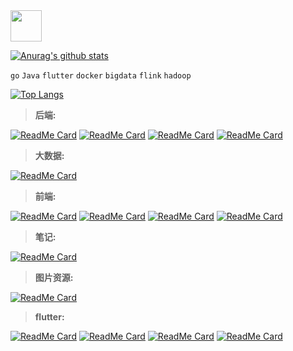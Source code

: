
<img src="https://s1.ax1x.com/2020/10/24/BZwJ8x.png" width=50>

[![Anurag's github stats](https://github-readme-stats.vercel.app/api?username=axinger&show_icons=true&theme=cobalt&title_color=0xFF87CEEB)](https://github.com/axinger/axinger)


`go` `Java` `flutter` `docker` `bigdata` `flink` `hadoop`

[![Top Langs](https://github-readme-stats.vercel.app/api/top-langs/?username=axinger&layout=compact)](https://github.com/axinger/axinger.git)



> **后端:**
> 
[![ReadMe Card](https://github-readme-stats.vercel.app/api/pin/?username=axinger&repo=ax-springboot2-demo)](https://github.com/axinger/ax-springboot2-demo.git)
[![ReadMe Card](https://github-readme-stats.vercel.app/api/pin/?username=axinger&repo=ax-springboot3-demo)](https://github.com/axinger/ax-springboot3-demo.git)
[![ReadMe Card](https://github-readme-stats.vercel.app/api/pin/?username=axinger&repo=ax-go-web)](https://github.com/axinger/ax-go-web.git)
[![ReadMe Card](https://github-readme-stats.vercel.app/api/pin/?username=axinger&repo=ax_python_web)](https://github.com/axinger/ax_python_web.git)


> **大数据:**
> 
[![ReadMe Card](https://github-readme-stats.vercel.app/api/pin/?username=axinger&repo=ax-bigdata-demo)](https://github.com/axinger/ax-bigdata-demo.git)


> **前端:**
> 
[![ReadMe Card](https://github-readme-stats.vercel.app/api/pin/?username=axinger&repo=ax-html-demo)](https://github.com/axinger/ax-html-demo.git)
[![ReadMe Card](https://github-readme-stats.vercel.app/api/pin/?username=axinger&repo=ax-vue2-demo)](https://github.com/axinger/ax-vue2-demo.git)
[![ReadMe Card](https://github-readme-stats.vercel.app/api/pin/?username=axinger&repo=ax-vue3-demo)](https://github.com/axinger/ax-vue3-demo.git)
[![ReadMe Card](https://github-readme-stats.vercel.app/api/pin/?username=axinger&repo=ax-electron-demo)](https://github.com/axinger/ax-electron-demo.git)


> **笔记:**
> 
[![ReadMe Card](https://github-readme-stats.vercel.app/api/pin/?username=axinger&repo=ax-note)](https://github.com/axinger/ax-note.git)

> **图片资源:**
> 
[![ReadMe Card](https://github-readme-stats.vercel.app/api/pin/?username=axinger&repo=ax_picture)](https://github.com/axinger/ax_picture.git)


> **flutter:** 

[![ReadMe Card](https://github-readme-stats.vercel.app/api/pin/?username=axinger&repo=ax_flutter_demo)](https://github.com/axinger/ax_flutter_demo.git)
[![ReadMe Card](https://github-readme-stats.vercel.app/api/pin/?username=axinger&repo=ax_flutter_util)](https://github.com/axinger/ax_flutter_util.git)
[![ReadMe Card](https://github-readme-stats.vercel.app/api/pin/?username=axinger&repo=ax_flutter_plugin)](https://github.com/axinger/ax_flutter_plugin.git)
[![ReadMe Card](https://github-readme-stats.vercel.app/api/pin/?username=axinger&repo=ax_flutter_toast)](https://github.com/axinger/ax_flutter_toast.git)






<!--


<img src="https://raw.githubusercontent.com/axinger/picture/main/icon_orange.png" />

**axinger/axinger** is a ✨ _special_ ✨ repository because its `README.md` (this file) appears on your GitHub profile.

Here are some ideas to get you started:

- 🔭 I’m currently working on ...
- 🌱 I’m currently learning ...
- 👯 I’m looking to collaborate on ...
- 🤔 I’m looking for help with ...
- 💬 Ask me about ...
- 📫 How to reach me: ...
- 😄 Pronouns: ...
- ⚡ Fun fact: ...
-->
